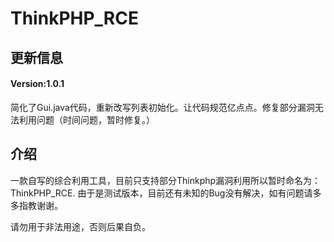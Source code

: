 # ThinkPHP_RCE
## 更新信息
#### Version:1.0.1
简化了Gui.java代码，重新改写列表初始化。让代码规范亿点点。修复部分漏洞无法利用问题（时间问题，暂时修复。）


## 介绍

一款自写的综合利用工具，目前只支持部分Thinkphp漏洞利用所以暂时命名为：ThinkPHP_RCE.
由于是测试版本，目前还有未知的Bug没有解决，如有问题请多多指教谢谢。

请勿用于非法用途，否则后果自负。 
